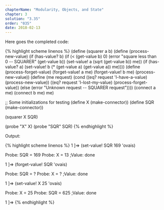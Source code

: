 ```yaml
---
chapterName: "Modularity, Objects, and State"
chapter: 3
solution: "3.35"
order: "035"
date: 2018-02-13 
---
```


Here goes the completed code:

{% highlight scheme linenos %}
(define (squarer a b)
  (define (process-new-value)
    (if (has-value? b)
        (if (< (get-value b) 0)
            (error "square less than 0 -- SQUARER" (get-value b))
            (set-value! a (sqrt (get-value b)) me))
        (if (has-value? a)
			(set-value! b (* (get-value a) (get-value a)) me))))
  (define (process-forget-value)
	(forget-value! a me)
	(forget-value! b me)
	(process-new-value))
  (define (me request)
	(cond ((eq? request 'I-have-a-value) (process-new-value))
		  ((eq? request 'I-lost-my-value) (process-forget-value))
		  (else (error "Unknown request -- SQUARER request"))))
  (connect a me)
  (connect b me)
  me)


;; Some initializations for testing
(define X (make-connector))
(define SQR (make-connector))

(squarer X SQR)

(probe "X" X)
(probe "SQR" SQR)
{% endhighlight %}


Output:

{% highlight scheme linenos %}
1 ]=> (set-value! SQR 169 'ovais)

Probe: SQR = 169
Probe: X = 13
;Value: done

1 ]=> (forget-value! SQR 'ovais)

Probe: SQR = ?
Probe: X = ?
;Value: done

1 ]=> (set-value! X 25 'ovais)

Probe: X = 25
Probe: SQR = 625
;Value: done

1 ]=> 
{% endhighlight %}

